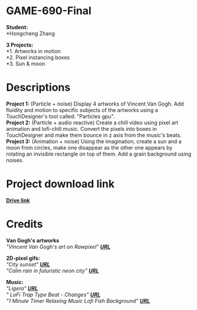 # GAME-690-Final

**Student:** <br>
*Hongcheng Zhang<br>

**3 Projects:** <br>
*1. Artworks in motion<br>
*2. Pixel instancing boxes<br>
*3. Sun & moon<br>

# Descriptions
**Project 1:** (Particle + noise) Display 4 artworks of Vincent Van Gogh. Add fluidity and motion to specific subjects of the artworks using a TouchDesigner's tool called: "Particles gpu". <br>
**Project 2:** (Particle + audio reactive) Create a chill video using pixel art animation and lofi-chill music. Convert the pixels into boxes in TouchDesigner and make them bounce in z axis from the music's beats. <br>
**Project 3:** (Animation + noise) Using the imagination, create a sun and a moon from circles, make one disappear as the other one appears by rotating an invisible rectangle on top of them. Add a grain background using noises. <br>

# Project download link 
[**Drive link**](https://drive.google.com/drive/folders/1T5-1QHLdo5BKQHgRX1ycoyQIqgDQebnt?usp=sharing)<br>

# Credits
**Van Gogh's artworks**<br>
_"Vincent Van Gogh's art on Rawpixel" [**URL**](https://www.rawpixel.com/board/537381/vincent-van-gogh-free-original-cc0-public-domain-paintings)_<br>

**2D-pixel gifs:** <br>
_"City sunset" [**URL**](https://steamcommunity.com/sharedfiles/filedetails/?id=1167078113)_<br>
_"Calm rain in futuristic neon city" [**URL**](https://opensea.io/assets/matic/0x2953399124f0cbb46d2cbacd8a89cf0599974963/60450985394250500379570173737850728793158825866208713302522449998118794559489)_<br>

**Music:** <br>
_"Ligera" [**URL**](https://youtu.be/i5QLcINCNQc)_<br>
_" LoFi Trap Type Beat - Changes" [**URL**](https://youtu.be/HE2NKENfvXE)_<br>
_"1 Minute Timer Relaxing Music Lofi Fish Background" [**URL**](https://youtu.be/MkBZIfSyeD0)_<br>
